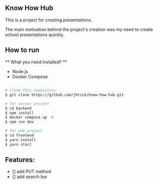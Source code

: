 ## Know How Hub

This is a project for creating presentations.

The main motivation behind the project's creation was my need to create school presentations quickly.

## How to run

** What you need installed? **

- Node.js
- Docker Compose

##

```bash
# clone this repository
$ git clone https://github.com/jhrick/know-how-hub.git

# for server project
$ cd backend
$ npm install
$ docker compose up -d
$ npm run dev

# for web project
$ cd frontend
$ yarn install
$ yarn start
```

## Features:

- [] add PUT method
- [] add search bar
